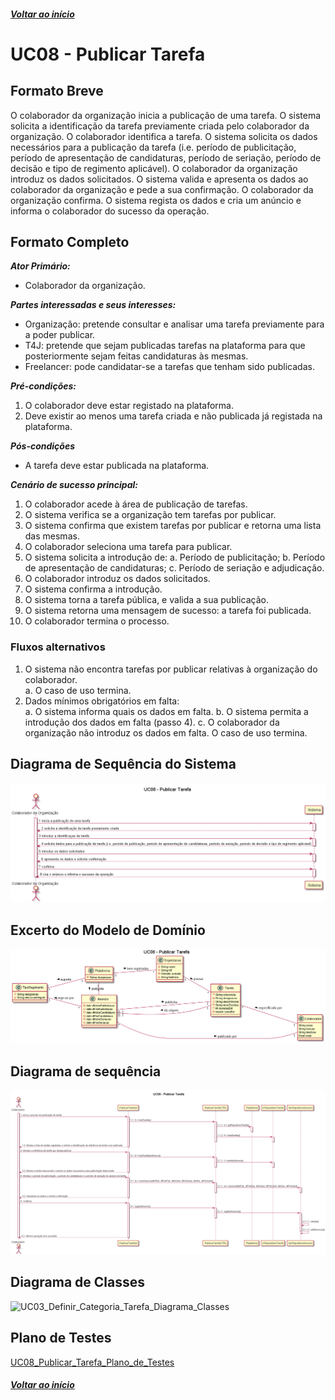 ##### [Voltar ao início](https://github.com/blestonbandeiraUPSKILL/upskill_java1_labprg_grupo2/tree/main/README.md)

# UC08 - Publicar Tarefa

## Formato Breve

O colaborador da organização inicia a publicação de uma tarefa. O sistema solicita a identificação da tarefa previamente criada pelo colaborador da organização. O colaborador identifica a tarefa. O sistema solicita os dados necessários para a publicação da tarefa (i.e. período de publicitação, período de apresentação de candidaturas, período de seriação, período de decisão e tipo de regimento aplicável). O colaborador da organização introduz os dados solicitados. O sistema valida e apresenta os dados ao colaborador da organização e pede a sua confirmação. O colaborador da organização confirma. O sistema regista os dados e cria um anúncio e informa o colaborador do sucesso da operação.

## Formato Completo

**_Ator Primário:_**

- Colaborador da organização.

**_Partes interessadas e seus interesses:_**

- Organização: pretende consultar e analisar uma tarefa previamente para a poder publicar.
- T4J: pretende que sejam publicadas tarefas na plataforma para que posteriormente sejam feitas candidaturas às mesmas.
- Freelancer: pode candidatar-se a tarefas que tenham sido publicadas.

**_Pré-condições:_**

1. O colaborador deve estar registado na plataforma.
2. Deve existir ao menos uma tarefa criada e não publicada já registada na plataforma.

**_Pós-condições_**

- A tarefa deve estar publicada na plataforma.

**_Cenário de sucesso principal:_**

1.	O colaborador acede à área de publicação de tarefas.
2.	O sistema verifica se a organização tem tarefas por publicar.
3.	O sistema confirma que existem tarefas por publicar e retorna uma lista das mesmas.
4.	O colaborador seleciona uma tarefa para publicar.
5.	O sistema solicita a introdução de:
    a.	Período de publicitação;
    b.	Período de apresentação de candidaturas;
    c.	Período de seriação e adjudicação.
6.	O colaborador introduz os dados solicitados.
7.	O sistema confirma a introdução.
8.	O sistema torna a tarefa pública, e valida a sua publicação.
9.	O sistema retorna uma mensagem de sucesso: a tarefa foi publicada.
10.	O colaborador termina o processo.

### Fluxos alternativos

1.	O sistema não encontra tarefas por publicar relativas à organização do colaborador. <br/>
    a. O caso de uso termina.
2.	Dados mínimos obrigatórios em falta: <br/>
    a.	O sistema informa quais os dados em falta.
    b.	O sistema permita a introdução dos dados em falta (passo 4).
    c.	O colaborador da organização não introduz os dados em falta.
    O caso de uso termina.

## Diagrama de Sequência do Sistema
![UC08_Publicar_Tarefa](https://github.com/blestonbandeiraUPSKILL/upskill_java1_labprg_grupo2/blob/main/Documenta%C3%A7%C3%A3o/Sprint%203/UC08_Publicar_Tarefa/UC08_Publicar_Tarefa.png)

## Excerto do Modelo de Domínio
![UC08_ExcertoMD_Publicar_Tarefa](https://github.com/blestonbandeiraUPSKILL/upskill_java1_labprg_grupo2/blob/main/Documenta%C3%A7%C3%A3o/Sprint%203/UC08_Publicar_Tarefa/UC08_ExcertoMD_Publicar_Tarefa.png)

## Diagrama de sequência <br/>
![UC08_Publicar_Tarefa_Diagrama_Sequencia](https://github.com/blestonbandeiraUPSKILL/upskill_java1_labprg_grupo2/blob/main/Documenta%C3%A7%C3%A3o/Sprint%203/UC08_Publicar_Tarefa/UC08_Publicar_Tarefa_Diagrama_Sequencia.png)

## Diagrama de Classes <br/>
![UC03_Definir_Categoria_Tarefa_Diagrama_Classes](UC03_Definir_Categoria_Tarefa_Diagrama_Classes.png)

## Plano de Testes <br/>
[UC08_Publicar_Tarefa_Plano_de_Testes](https://github.com/blestonbandeiraUPSKILL/upskill_java1_labprg_grupo2/blob/main/Documenta%C3%A7%C3%A3o/Sprint%203/UC08_Publicar_Tarefa/UC08_Publicar_Tarefa_Plano_de_Testes.md)

##### [Voltar ao início](https://github.com/blestonbandeiraUPSKILL/upskill_java1_labprg_grupo2/tree/main/README.md)
